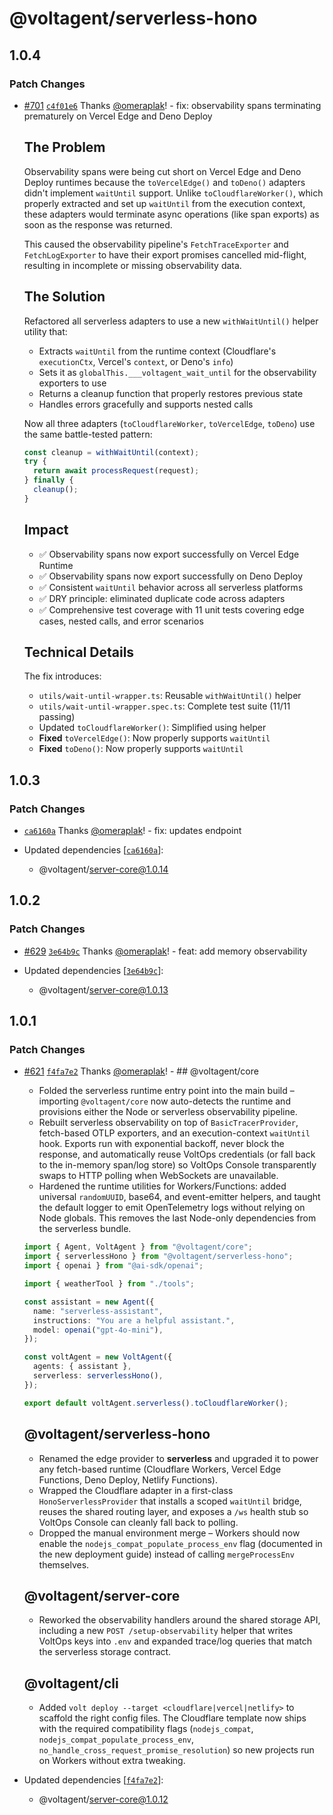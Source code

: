 # @voltagent/serverless-hono

## 1.0.4

### Patch Changes

- [#701](https://github.com/VoltAgent/voltagent/pull/701) [`c4f01e6`](https://github.com/VoltAgent/voltagent/commit/c4f01e6691b4841c11d4127525011bb2edbe1e26) Thanks [@omeraplak](https://github.com/omeraplak)! - fix: observability spans terminating prematurely on Vercel Edge and Deno Deploy

  ## The Problem

  Observability spans were being cut short on Vercel Edge and Deno Deploy runtimes because the `toVercelEdge()` and `toDeno()` adapters didn't implement `waitUntil` support. Unlike `toCloudflareWorker()`, which properly extracted and set up `waitUntil` from the execution context, these adapters would terminate async operations (like span exports) as soon as the response was returned.

  This caused the observability pipeline's `FetchTraceExporter` and `FetchLogExporter` to have their export promises cancelled mid-flight, resulting in incomplete or missing observability data.

  ## The Solution

  Refactored all serverless adapters to use a new `withWaitUntil()` helper utility that:
  - Extracts `waitUntil` from the runtime context (Cloudflare's `executionCtx`, Vercel's `context`, or Deno's `info`)
  - Sets it as `globalThis.___voltagent_wait_until` for the observability exporters to use
  - Returns a cleanup function that properly restores previous state
  - Handles errors gracefully and supports nested calls

  Now all three adapters (`toCloudflareWorker`, `toVercelEdge`, `toDeno`) use the same battle-tested pattern:

  ```ts
  const cleanup = withWaitUntil(context);
  try {
    return await processRequest(request);
  } finally {
    cleanup();
  }
  ```

  ## Impact
  - ✅ Observability spans now export successfully on Vercel Edge Runtime
  - ✅ Observability spans now export successfully on Deno Deploy
  - ✅ Consistent `waitUntil` behavior across all serverless platforms
  - ✅ DRY principle: eliminated duplicate code across adapters
  - ✅ Comprehensive test coverage with 11 unit tests covering edge cases, nested calls, and error scenarios

  ## Technical Details

  The fix introduces:
  - `utils/wait-until-wrapper.ts`: Reusable `withWaitUntil()` helper
  - `utils/wait-until-wrapper.spec.ts`: Complete test suite (11/11 passing)
  - Updated `toCloudflareWorker()`: Simplified using helper
  - **Fixed** `toVercelEdge()`: Now properly supports `waitUntil`
  - **Fixed** `toDeno()`: Now properly supports `waitUntil`

## 1.0.3

### Patch Changes

- [`ca6160a`](https://github.com/VoltAgent/voltagent/commit/ca6160a2f5098f296729dcd842a013558d14eeb8) Thanks [@omeraplak](https://github.com/omeraplak)! - fix: updates endpoint

- Updated dependencies [[`ca6160a`](https://github.com/VoltAgent/voltagent/commit/ca6160a2f5098f296729dcd842a013558d14eeb8)]:
  - @voltagent/server-core@1.0.14

## 1.0.2

### Patch Changes

- [#629](https://github.com/VoltAgent/voltagent/pull/629) [`3e64b9c`](https://github.com/VoltAgent/voltagent/commit/3e64b9ce58d0e91bc272f491be2c1932a005ef48) Thanks [@omeraplak](https://github.com/omeraplak)! - feat: add memory observability

- Updated dependencies [[`3e64b9c`](https://github.com/VoltAgent/voltagent/commit/3e64b9ce58d0e91bc272f491be2c1932a005ef48)]:
  - @voltagent/server-core@1.0.13

## 1.0.1

### Patch Changes

- [#621](https://github.com/VoltAgent/voltagent/pull/621) [`f4fa7e2`](https://github.com/VoltAgent/voltagent/commit/f4fa7e297fec2f602c9a24a0c77e645aa971f2b9) Thanks [@omeraplak](https://github.com/omeraplak)! - ## @voltagent/core
  - Folded the serverless runtime entry point into the main build – importing `@voltagent/core` now auto-detects the runtime and provisions either the Node or serverless observability pipeline.
  - Rebuilt serverless observability on top of `BasicTracerProvider`, fetch-based OTLP exporters, and an execution-context `waitUntil` hook. Exports run with exponential backoff, never block the response, and automatically reuse VoltOps credentials (or fall back to the in-memory span/log store) so VoltOps Console transparently swaps to HTTP polling when WebSockets are unavailable.
  - Hardened the runtime utilities for Workers/Functions: added universal `randomUUID`, base64, and event-emitter helpers, and taught the default logger to emit OpenTelemetry logs without relying on Node globals. This removes the last Node-only dependencies from the serverless bundle.

  ```ts
  import { Agent, VoltAgent } from "@voltagent/core";
  import { serverlessHono } from "@voltagent/serverless-hono";
  import { openai } from "@ai-sdk/openai";

  import { weatherTool } from "./tools";

  const assistant = new Agent({
    name: "serverless-assistant",
    instructions: "You are a helpful assistant.",
    model: openai("gpt-4o-mini"),
  });

  const voltAgent = new VoltAgent({
    agents: { assistant },
    serverless: serverlessHono(),
  });

  export default voltAgent.serverless().toCloudflareWorker();
  ```

  ## @voltagent/serverless-hono
  - Renamed the edge provider to **serverless** and upgraded it to power any fetch-based runtime (Cloudflare Workers, Vercel Edge Functions, Deno Deploy, Netlify Functions).
  - Wrapped the Cloudflare adapter in a first-class `HonoServerlessProvider` that installs a scoped `waitUntil` bridge, reuses the shared routing layer, and exposes a `/ws` health stub so VoltOps Console can cleanly fall back to polling.
  - Dropped the manual environment merge – Workers should now enable the `nodejs_compat_populate_process_env` flag (documented in the new deployment guide) instead of calling `mergeProcessEnv` themselves.

  ## @voltagent/server-core
  - Reworked the observability handlers around the shared storage API, including a new `POST /setup-observability` helper that writes VoltOps keys into `.env` and expanded trace/log queries that match the serverless storage contract.

  ## @voltagent/cli
  - Added `volt deploy --target <cloudflare|vercel|netlify>` to scaffold the right config files. The Cloudflare template now ships with the required compatibility flags (`nodejs_compat`, `nodejs_compat_populate_process_env`, `no_handle_cross_request_promise_resolution`) so new projects run on Workers without extra tweaking.

- Updated dependencies [[`f4fa7e2`](https://github.com/VoltAgent/voltagent/commit/f4fa7e297fec2f602c9a24a0c77e645aa971f2b9)]:
  - @voltagent/server-core@1.0.12
